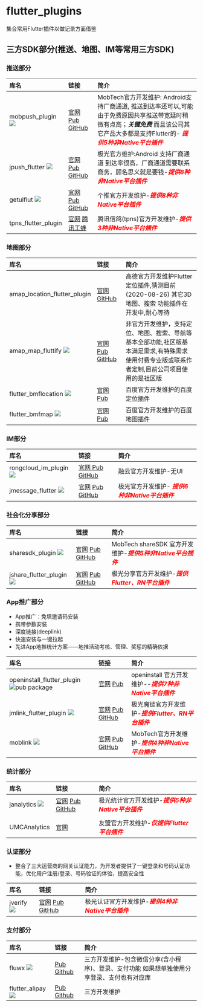 # flutter_plugins

集合常用Flutter插件以做记录方面借鉴

## 三方SDK部分(推送、地图、IM等常用三方SDK)

### 推送部分



| 库名  | 链接  | 简介  |
|:----------|:----------|:----------|
| mobpush_plugin ![](https://img.shields.io/pub/v/mobpush_plugin.svg)  | [官网](https://www.mob.com/wiki/detailed/?wiki=MobPushForFlutterfenlei&id=136) [Pub](https://pub.dev/packages/mobpush_plugin) [GitHub](https://github.com/MobClub/MobPush-for-Flutter)   |MobTech官方开发维护: Android支持厂商通道, 推送到达率还可以,可能由于免费原因共享推送带宽延时稍微有点高；***关键免费*** 而且该公司其它产品大多都是支持Flutter的- <font color=red>***提供5种非Native平台插件***</font>|
|jpush_flutter ![](https://img.shields.io/pub/v/jpush_flutter.svg)|[官网](http://docs.jiguang.cn/jpush/client/client_plugins/) [Pub](https://pub.flutter-io.cn/packages/jpush_flutter) [GitHub](https://github.com/jpush/jpush-flutter-plugin)|极光官方维护:Android 支持厂商通道 到达率很高，厂商通道需要联系商务，顾名思义就是要钱-<font color=red>***提供8种非Native平台插件***</font>|
| getuiflut ![](https://img.shields.io/pub/v/getuiflut.svg)|[官网](http://docs.getui.com/getui/more/plugin/) [Pub](https://pub.flutter-io.cn/packages/getuiflut) [GitHub](https://github.com/GetuiLaboratory/getui-flutter-plugin)| 个推官方开发维护-<font color=red>***提供8种非Native平台插件***</font>
| tpns_flutter_plugin |[官网](https://cloud.tencent.com/document/product/548/41515) [腾讯工蜂](https://git.code.tencent.com/tpns/XG-Flutter-Plugin)|腾讯信鸽(tpns)官方开发维护-<font color=red>***提供3种非Native平台插件***</font>


### 地图部分

| 库名  | 链接  | 简介  |
|:----------|:----------|:----------|
| amap_location_flutter_plugin   | [官网](https://lbs.amap.com/dev/demo/flutter-loc#Android) [GitHub ](https://github.com/amap-demo/amap-location-flutter)   | 高德官方开发维护Flutter 定位插件,猜测目前(2020-08-26) 其它3D地图、搜索 功能插件在开发中,耐心等待  |
|amap_map_fluttify ![](https://img.shields.io/pub/v/amap_map_fluttify.svg)|[官网](https://pub.flutter-io.cn/publishers/fluttify.com/packages) [Pub](https://pub.flutter-io.cn/packages/amap_map_fluttify) [GitHub](https://github.com/fluttify-project/amap_map_fluttify)|非官方开发维护，支持定位、地图、搜索、导航等基本全部功能,社区版基本满足需求,有特殊需求使用付费专业版或联系作者定制,目前公司项目使用的是社区版|
| flutter_bmflocation ![](https://img.shields.io/pub/v/flutter_bmflocation.svg)|[官网](https://lbsyun.baidu.com/index.php?title=flutter/loc/guide/create) [Pub](https://pub.flutter-io.cn/packages/flutter_bmflocation)| 百度官方开发维护的百度定位插件
| flutter_bmfmap  ![](https://img.shields.io/pub/v/flutter_bmfmap.svg)|[官网](https://lbsyun.baidu.com/index.php?title=flutter/loc/create-project/configure) [Pub](https://pub.flutter-io.cn/packages/flutter_bmfmap)|百度官方开发维护的百度地图插件 



### IM部分

| 库名  | 链接  | 简介  |
|:----------|:----------|:----------|
| rongcloud_im_plugin   ![](https://img.shields.io/pub/v/rongcloud_im_plugin.svg) | [官网 ](https://www.rongcloud.cn/downloads)  [Pub](https://pub.flutter-io.cn/packages/rongcloud_im_plugin) [GitHub](https://github.com/rongcloud/rongcloud-im-flutter-sdk/blob/master/README.md) | 融云官方开发维护-无UI   |
| jmessage_flutter  ![](https://img.shields.io/pub/v/jmessage_flutter.svg)  | [官网](http://docs.jiguang.cn/jmessage/client/client_plugins/)  [Pub](https://pub.flutter-io.cn/packages/jmessage_flutter)  [GitHub](https://github.com/jpush/jmessage-flutter-plugin)| 极光官方开发维护-  <font color=red>***提供6种非Native平台插件***</font>  |

### 社会化分享部分

| 库名  | 链接  | 简介  |
|:----------|:----------|:----------|
| sharesdk_plugin    ![](https://img.shields.io/pub/v/sharesdk_plugin.svg)| [官网](https://www.mob.com/wiki/detailed?wiki=ShareSDK_for_Flutter&id=14) [Pub](https://pub.flutter-io.cn/packages/sharesdk_plugin)  [GitHub](https://github.com/MobClub/ShareSDK-For-Flutter)  | MobTech shareSDK 官方开发维护-<font color=red>***提供5种非Native平台插件***</font>    |
| jshare_flutter_plugin   ![](https://img.shields.io/pub/v/jshare_flutter_plugin.svg) | [官网](http://docs.jiguang.cn/jshare/client/client_plugins/) [Pub](https://pub.flutter-io.cn/packages/jshare_flutter_plugin)  [GitHub](https://github.com/jpush/jshare-flutter-plugin) | 极光分享官方开发维护-<font color=red>***提供Flutter、RN平台插件***</font>    |

### App推广部分

- App推广：免填邀请码安装
- 携带参数安装
- 深度链接(deeplink)
- 快速安装与一键拉起
- 先进App地推统计方案——地推活动考核、管理、奖惩的精确依据


| 库名  | 链接  | 简介  |
|:----------|:----------|:----------|
| openinstall_flutter_plugin   ![pub package](https://img.shields.io/pub/v/openinstall_flutter_plugin.svg) | [官网](https://www.openinstall.io/doc/flutter_sdk.html) [Pub](https://pub.flutter-io.cn/packages/openinstall_flutter_plugin)   | openinstall 官方开发维护--<font color=red>***提供7种非Native平台插件***</font>    |
| jmlink_flutter_plugin   ![](https://img.shields.io/pub/v/jmlink_flutter_plugin.svg) | [官网](https://docs.jiguang.cn//jmlink/client/client_plugins/)  [Pub](https://pub.flutter-io.cn/packages/jmlink_flutter_plugin) [GitHub](https://github.com/jpush/jmlink-flutter-plugin) | 极光魔链官方开发维护-<font color=red>***提供Flutter、RN平台插件***</font>    |
| moblink ![](https://img.shields.io/pub/v/moblink.svg)|[官网](https://www.mob.com/wiki/detailed/?wiki=MobLink_for_Flutter&id=34) [Pub](https://pub.flutter-io.cn/packages/moblink) [GitHub](https://github.com/MobClub/MobLink-For-Flutter)| MobTech官方开发维护-<font color=red>***提供4种非Native平台插件***</font>

### 统计部分

| 库名  | 链接  | 简介  |
|:----------|:----------|:----------|
| janalytics   ![](https://img.shields.io/pub/v/janalytics.svg)| [官网](https://docs.jiguang.cn//janalytics/client/client_plugins/) [Pub](https://pub.flutter-io.cn/packages/janalytics) [GitHub](https://github.com/jpush/janalytics-flutter-plugin)   | 极光统计官方开发维护-<font color=red>***提供5种非Native平台插件***</font>    |
|||
| UMCAnalytics   | [官网](https://developer.umeng.com/docs/119267/detail/174923)    | 友盟官方开发维护-<font color=red>***仅提供Flutter平台插件***</font>     |

### 认证部分

- 整合了三大运营商的网关认证能力，为开发者提供了一键登录和号码认证功能，优化用户注册/登录、号码验证的体验，提高安全性

| 库名  | 链接  | 简介 |
|:----------|:----------|:----------|
| jverify   ![](https://img.shields.io/pub/v/jverify.svg) | [官网](https://docs.jiguang.cn//jverification/client/client_plugins/)  [Pub](https://pub.flutter-io.cn/packages/jverify) [GitHub](https://github.com/jpush/jverify-flutter-plugin)  | 极光认证官方开发维护-<font color=red>***提供4种非Native平台插件***</font>    |

### 支付部分

| 库名  | 链接  | 简介  |
|:----------|:----------|:----------|
| fluwx   ![](https://img.shields.io/pub/v/fluwx.svg)  | [Pub](https://pub.flutter-io.cn/packages/fluwx)  [Github](https://github.com/OpenFlutter/fluwx)  | 三方开发维护-包含微信分享(含小程序)、登录、支付功能 如果想单独使用分享登录、支付也有对应库    |
| flutter_alipay    ![](https://img.shields.io/pub/v/flutter_alipay.svg)   | [Pub](https://pub.flutter-io.cn/packages/flutter_alipay)  [Github](https://github.com/best-flutter/flutter_alipay)  | 三方开发维护   |
